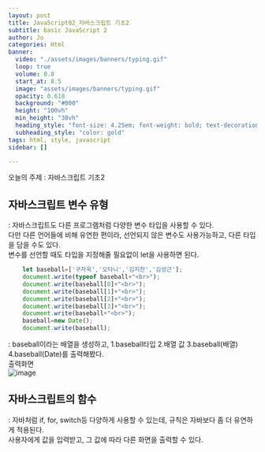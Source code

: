 ```yaml
---
layout: post
title: JavaScript02_자바스크립트 기초2
subtitle: basic JavaScript 2
author: Jo
categories: Html
banner:
  video: "./assets/images/banners/typing.gif"
  loop: true
  volume: 0.8
  start_at: 8.5
  image: "assets/images/banners/typing.gif"
  opacity: 0.618
  background: "#000"
  height: "100vh"
  min_height: "38vh"
  heading_style: "font-size: 4.25em; font-weight: bold; text-decoration: underline"
  subheading_style: "color: gold"
tags: html, style, javascript
sidebar: []

---
```


오늘의 주제 : 자바스크립트 기초2

## 자바스크립트 변수 유형
: 자바스크립트도 다른 프로그램처럼 다양한 변수 타입을 사용할 수 있다.<br>
다만 다른 언어들에 비해 유연한 편이라, 선언되지 않은 변수도 사용가능하고, 다른 타입을 담을 수도 있다.<br>
변수를 선언할 때도 타입을 지정해줄 필요없이 let을 사용하면 된다.
```javascript
    let baseball=['구자욱','오타니','김지찬','김성근'];
    document.write(typeof baseball+"<br>");
    document.write(baseball[0]+"<br>");
    document.write(baseball[1]+"<br>");
    document.write(baseball[2]+"<br>");
    document.write(baseball[3]+"<br>");
    document.write(baseball+"<br>");
    baseball=new Date();
    document.write(baseball);
```
: baseball이라는 배열을 생성하고, 1.baseball타입 2.배열 값 3.baseball(배열) 4.baseball(Date)를 출력해봤다.  
출력화면<br>
![image](https://github.com/CheeseYoung/cheeseyoung.github.io/assets/132384527/cf715e67-66c0-4950-83c9-677c079ba2fe)


## 자바스크립트의 함수
: 자바처럼 if, for, switch등 다양하게 사용할 수 있는데, 규칙은 자바보다 좀 더 유연하게 적용된다.<br>
사용자에게 값을 입력받고, 그 값에 따라 다른 화면을 출력할 수 있다.<br>

















